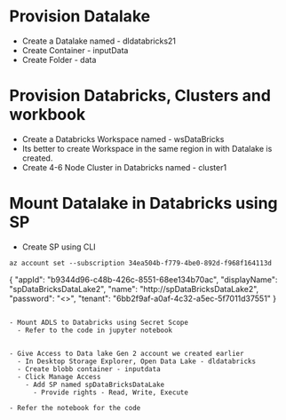 # Provision Datalake
- Create a Datalake named - dldatabricks21
- Create Container - inputData
- Create Folder - data

# Provision Databricks, Clusters and workbook
 - Create a Databricks Workspace named - wsDataBricks
  - Its better to create Workspace in the same region in with Datalake is created.
 - Create 4-6 Node Cluster in Databricks named - cluster1

# Mount Datalake in Databricks using SP
- Create SP using CLI
```
az account set --subscription 34ea504b-f779-4be0-892d-f968f164113d
```
{
  "appId": "b9344d96-c48b-426c-8551-68ee134b70ac",
  "displayName": "spDataBricksDataLake2",
  "name": "http://spDataBricksDataLake2",
  "password": "<>",
  "tenant": "6bb2f9af-a0af-4c32-a5ec-5f7011d37551"
}
```

- Mount ADLS to Databricks using Secret Scope
  - Refer to the code in jupyter notebook


- Give Access to Data lake Gen 2 account we created earlier
  - In Desktop Storage Explorer, Open Data Lake - dldatabricks
  - Create blobb container - inputdata
  - Click Manage Access
    - Add SP named spDataBricksDataLake
      - Provide rights - Read, Write, Execute

- Refer the notebook for the code
